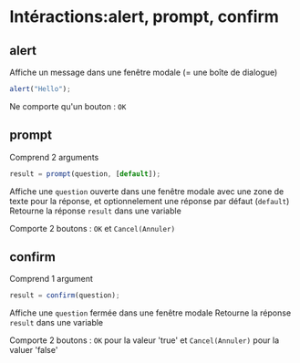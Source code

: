 # Intéractions:alert, prompt, confirm

## alert

Affiche un message dans une fenêtre modale (= une boîte de dialogue)

```js
alert("Hello");
```

Ne comporte qu'un bouton : `OK`

## prompt

Comprend 2 arguments

```js
result = prompt(question, [default]);
```

Affiche une `question` ouverte dans une fenêtre modale avec une zone de texte pour la réponse, et optionnelement une réponse par défaut (`default`)
Retourne la réponse `result` dans une variable

Comporte 2 boutons : `OK` et `Cancel(Annuler)`

## confirm

Comprend 1 argument

```js
result = confirm(question);
```

Affiche une `question` fermée dans une fenêtre modale
Retourne la réponse `result` dans une variable

Comporte 2 boutons : `OK` pour la valeur 'true' et `Cancel(Annuler)` pour la valuer 'false'
